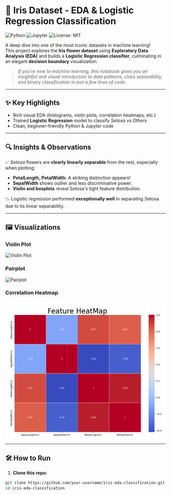 # 🌸 Iris Dataset - EDA & Logistic Regression Classification

![Python](https://img.shields.io/badge/Python-3.10-blue.svg)
![Jupyter](https://img.shields.io/badge/Notebook-Jupyter-orange.svg)
![License: MIT](https://img.shields.io/badge/License-MIT-yellow.svg)

A deep dive into one of the most iconic datasets in machine learning!  
This project explores the **Iris flower dataset** using **Exploratory Data Analysis (EDA)** and builds a **Logistic Regression classifier**, culminating in an elegant **decision boundary** visualization.

>  *If you're new to machine learning, this notebook gives you an insightful and visual introduction to data patterns, class separability, and binary classification in just a few lines of code.*

---

## ✨ Key Highlights

- Rich visual EDA (histograms, violin plots, correlation heatmaps, etc.)
- Trained **Logistic Regression** model to classify *Setosa vs Others*
- Clean, beginner-friendly Python & Jupyter code

---

## 🔍 Insights & Observations

✅ *Setosa* flowers are **clearly linearly separable** from the rest, especially when plotting:
- **PetalLength, PetalWidth**: A striking distinction appears!
- **SepalWidth** shows outlier and less discriminative power.
- **Violin and boxplots** reveal Setosa's tight feature distribution.

📉 Logistic regression performed **exceptionally well** in separating Setosa due to its linear separability.

---


## 🖼️ Visualizations

### Violin Plot
![Violin Plot](images/violin_plot.png)

### Pairplot
![Pairplot](images/pairplot.png)

### Correlation Heatmap
![Heatmap](images/heatmap.png)

---

## 🛠️ How to Run

1. **Clone this repo:**

```bash
git clone https://github.com/your-username/iris-eda-classification.git
cd iris-eda-classification

